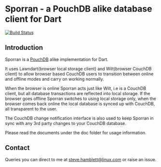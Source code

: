 # Sporran - a PouchDB alike database client for Dart
[![Build Status](https://github.com/shamblett/sporran/actions/workflows/ci.yml/badge.svg)](https://github.com/shamblett/sporran/actions/workflows/ci.yml)

## Introduction

Sporran is a [PouchDB](http://pouchdb.com/) alike implementation for Dart.

It uses Lawndart(browser local storage client) and Wilt(browser CouchDB client) 
to allow browser based CouchDB users to transition between online and offline 
modes and carry on working normally.

When the browser is online Sporran acts just like Wilt, i.e is a CouchDB client, but all database
transactions are reflected into local storage. 
If the browser goes offline Sporran switches to using local storage only, when the browser comes back 
online the local database is synced up with CouchDB, all transparent to the user.

The CouchDB change notification interface is also used to keep Sporran in sync with any 3rd party
changes to your CouchDB database.

Please read the documents under the doc folder for usage information.

## Contact

Queries you can direct to me at <steve.hamblett@linux.com> or raise an issue.

